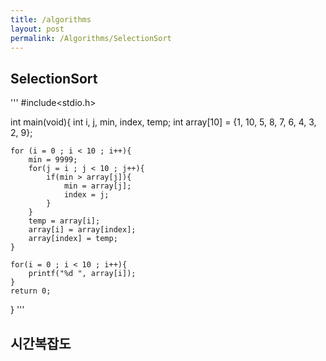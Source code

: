 ```yaml
---
title: /algorithms
layout: post
permalink: /Algorithms/SelectionSort
---
```


## SelectionSort

'''
#include<stdio.h>

int main(void){
    int i, j, min, index, temp;
    int array[10] = {1, 10, 5, 8, 7, 6, 4, 3, 2, 9};

    for (i = 0 ; i < 10 ; i++){
        min = 9999;
        for(j = i ; j < 10 ; j++){
            if(min > array[j]){
                min = array[j];
                index = j;
            }
        }
        temp = array[i];
        array[i] = array[index];
        array[index] = temp;
    }

    for(i = 0 ; i < 10 ; i++){
        printf("%d ", array[i]);
    }
    return 0;
}
'''

## 시간복잡도


